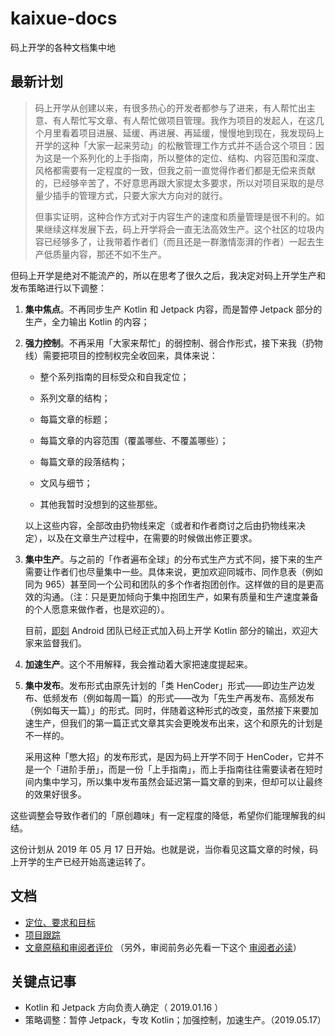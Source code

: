 # kaixue-docs

码上开学的各种文档集中地

## 最新计划

> 码上开学从创建以来，有很多热心的开发者都参与了进来，有人帮忙出主意、有人帮忙写文章、有人帮忙做项目管理。我作为项目的发起人，在这几个月里看着项目进展、延缓、再进展、再延缓，慢慢地到现在，我发现码上开学的这种「大家一起来劳动」的松散管理工作方式并不适合这个项目：因为这是一个系列化的上手指南，所以整体的定位、结构、内容范围和深度、风格都需要有一定程度的一致，但我之前一直觉得作者们都是无偿来贡献的，已经够辛苦了，不好意思再跟大家提太多要求，所以对项目采取的是尽量少插手的管理方式，只要大家大方向对的就行。
>
> 但事实证明，这种合作方式对于内容生产的速度和质量管理是很不利的。如果继续这样发展下去，码上开学将会一直无法高效生产。这个社区的垃圾内容已经够多了，让我带着作者们（而且还是一群激情澎湃的作者）一起去生产低质量内容，那还不如不生产。

但码上开学是绝对不能流产的，所以在思考了很久之后，我决定对码上开学生产和发布策略进行以下调整：

1. **集中焦点**。不再同步生产 Kotlin 和 Jetpack 内容，而是暂停 Jetpack 部分的生产，全力输出 Kotlin 的内容；

2. **强力控制**。不再采用「大家来帮忙」的弱控制、弱合作形式，接下来我（扔物线）需要把项目的控制权完全收回来，具体来说：

   - 整个系列指南的目标受众和自我定位；

   - 系列文章的结构；
   - 每篇文章的标题；
   - 每篇文章的内容范围（覆盖哪些、不覆盖哪些）；
   - 每篇文章的段落结构；
   - 文风与细节；
   - 其他我暂时没想到的这些那些。

   以上这些内容，全部改由扔物线来定（或者和作者商讨之后由扔物线来决定），以及在文章生产过程中，在需要的时候做出修正要求。

3. **集中生产**。与之前的「作者遍布全球」的分布式生产方式不同，接下来的生产需要让作者们也尽量集中一些。具体来说，更加欢迎同城市、同作息表（例如同为 965）甚至同一个公司和团队的多个作者抱团创作。这样做的目的是更高效的沟通。（注：只是更加倾向于集中抱团生产，如果有质量和生产速度兼备的个人愿意来做作者，也是欢迎的）。

   目前，[即刻](https://okjike.com) Android 团队已经正式加入码上开学 Kotlin 部分的输出，欢迎大家来监督我们。

4. **加速生产**。这个不用解释，我会推动着大家把速度提起来。

5. **集中发布**。发布形式由原先计划的「类 HenCoder」形式——即边生产边发布、低频发布（例如每周一篇）的形式——改为「先生产再发布、高频发布（例如每天一篇）」的形式。同时，伴随着这种形式的改变，虽然接下来要加速生产，但我们的第一篇正式文章其实会更晚发布出来，这个和原先的计划是不一样的。

   采用这种「憋大招」的发布形式，是因为码上开学不同于 HenCoder，它并不是一个「进阶手册」，而是一份「上手指南」，而上手指南往往需要读者在短时间内集中学习，所以集中发布虽然会延迟第一篇文章的到来，但却可以让最终的效果好很多。

这些调整会导致作者们的「原创趣味」有一定程度的降低，希望你们能理解我的纠结。

这份计划从 2019 年 05 月 17 日开始。也就是说，当你看见这篇文章的时候，码上开学的生产已经开始高速运转了。

## 文档

- [定位、要求和目标](https://github.com/kaixueio/kaixue-docs/blob/master/%E5%AE%9A%E4%BD%8D%E3%80%81%E8%A6%81%E6%B1%82%E5%92%8C%E7%9B%AE%E6%A0%87.md)
- [项目跟踪](https://github.com/kaixueio/kaixue-docs/blob/master/%E9%A1%B9%E7%9B%AE%E8%B7%9F%E8%B8%AA.md)
- [文章原稿和审阅者评价](https://github.com/kaixueio/kaixue-docs/tree/master/%E6%96%87%E7%AB%A0) （另外，审阅前务必先看一下这个 [审阅者必读](https://github.com/kaixueio/kaixue-docs/blob/master/%E6%96%87%E7%AB%A0/%E5%AE%A1%E9%98%85%E8%80%85%E5%BF%85%E8%AF%BB.md)）

## 关键点记事

- Kotlin 和 Jetpack 方向负责人确定（ 2019.01.16 ）
- 策略调整：暂停 Jetpack，专攻 Kotlin；加强控制，加速生产。（2019.05.17）
